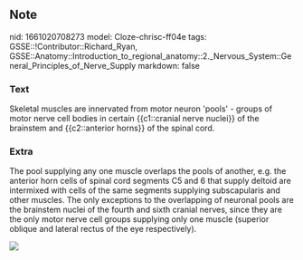 ## Note
nid: 1661020708273
model: Cloze-chrisc-ff04e
tags: GSSE::!Contributor::Richard_Ryan, GSSE::Anatomy::Introduction_to_regional_anatomy::2._Nervous_System::General_Principles_of_Nerve_Supply
markdown: false

### Text
<div class="toggle">
  Skeletal muscles are innervated from motor neuron 'pools' -
  groups of motor nerve cell bodies in certain {{c1::cranial nerve
  nuclei}} of the brainstem and {{c2::anterior horns}} of the
  spinal cord.
</div>

### Extra
<p id="279447a6-c9bb-490f-b262-e79fd6070c4f" class="">The pool
supplying any one muscle overlaps the pools of another, e.g. the
anterior horn cells of spinal cord segments C5 and 6 that supply
deltoid are intermixed with cells of the same segments supplying
subscapularis and other muscles. The only exceptions to the
overlapping of neuronal pools are the brainstem nuclei of the
fourth and sixth cranial nerves, since they are the only motor
nerve cell groups supplying only one muscle (superior oblique and
lateral rectus of the eye respectively).
<p id="279447a6-c9bb-490f-b262-e79fd6070c4f" class=""><img src= 
"1200px-Medulla_spinalis_-_Substantia_grisea_-_English.svg.png">
